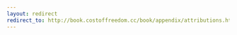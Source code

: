 ```yaml
---
layout: redirect
redirect_to: http://book.costoffreedom.cc/book/appendix/attributions.html#clement-renaud
---
```

